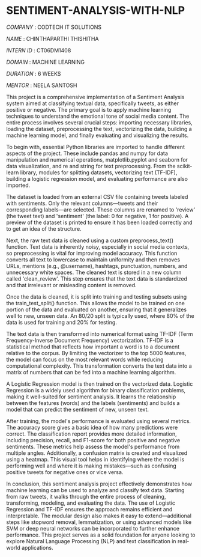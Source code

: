 # SENTIMENT-ANALYSIS-WITH-NLP

*COMPANY* : CODTECH IT SOLUTIONS

*NAME* : CHINTHAPARTHI THISHITHA

*INTERN ID* : CT06DM1408

*DOMAIN* : MACHINE LEARNING

*DURATION* : 6 WEEKS

*MENTOR* : NEELA SANTOSH

This project is a comprehensive implementation of a Sentiment Analysis system aimed at classifying textual data, specifically tweets, as either positive or negative. The primary goal is to apply machine learning techniques to understand the emotional tone of social media content. The entire process involves several crucial steps: importing necessary libraries, loading the dataset, preprocessing the text, vectorizing the data, building a machine learning model, and finally evaluating and visualizing the results.

To begin with, essential Python libraries are imported to handle different aspects of the project. These include pandas and numpy for data manipulation and numerical operations, matplotlib.pyplot and seaborn for data visualization, and re and string for text preprocessing. From the scikit-learn library, modules for splitting datasets, vectorizing text (TF-IDF), building a logistic regression model, and evaluating performance are also imported.

The dataset is loaded from an external CSV file containing tweets labeled with sentiments. Only the relevant columns—tweets and their corresponding labels—are selected. These columns are renamed to 'review' (the tweet text) and 'sentiment' (the label: 0 for negative, 1 for positive). A preview of the dataset is printed to ensure it has been loaded correctly and to get an idea of the structure.

Next, the raw text data is cleaned using a custom preprocess_text() function. Text data is inherently noisy, especially in social media contexts, so preprocessing is vital for improving model accuracy. This function converts all text to lowercase to maintain uniformity and then removes URLs, mentions (e.g., @username), hashtags, punctuation, numbers, and unnecessary white spaces. The cleaned text is stored in a new column called 'clean_review'. This step ensures that the text data is standardized and that irrelevant or misleading content is removed.

Once the data is cleaned, it is split into training and testing subsets using the train_test_split() function. This allows the model to be trained on one portion of the data and evaluated on another, ensuring that it generalizes well to new, unseen data. An 80/20 split is typically used, where 80% of the data is used for training and 20% for testing.

The text data is then transformed into numerical format using TF-IDF (Term Frequency-Inverse Document Frequency) vectorization. TF-IDF is a statistical method that reflects how important a word is to a document relative to the corpus. By limiting the vectorizer to the top 5000 features, the model can focus on the most relevant words while reducing computational complexity. This transformation converts the text data into a matrix of numbers that can be fed into a machine learning algorithm.

A Logistic Regression model is then trained on the vectorized data. Logistic Regression is a widely used algorithm for binary classification problems, making it well-suited for sentiment analysis. It learns the relationship between the features (words) and the labels (sentiments) and builds a model that can predict the sentiment of new, unseen text.

After training, the model's performance is evaluated using several metrics. The accuracy score gives a basic idea of how many predictions were correct. The classification report provides more detailed information, including precision, recall, and F1-score for both positive and negative sentiments. These metrics help assess the model's performance from multiple angles. Additionally, a confusion matrix is created and visualized using a heatmap. This visual tool helps in identifying where the model is performing well and where it is making mistakes—such as confusing positive tweets for negative ones or vice versa.

In conclusion, this sentiment analysis project effectively demonstrates how machine learning can be used to analyze and classify text data. Starting from raw tweets, it walks through the entire process of cleaning, transforming, modeling, and evaluating the data. The use of Logistic Regression and TF-IDF ensures the approach remains efficient and interpretable. The modular design also makes it easy to extend—additional steps like stopword removal, lemmatization, or using advanced models like SVM or deep neural networks can be incorporated to further enhance performance. This project serves as a solid foundation for anyone looking to explore Natural Language Processing (NLP) and text classification in real-world applications.


